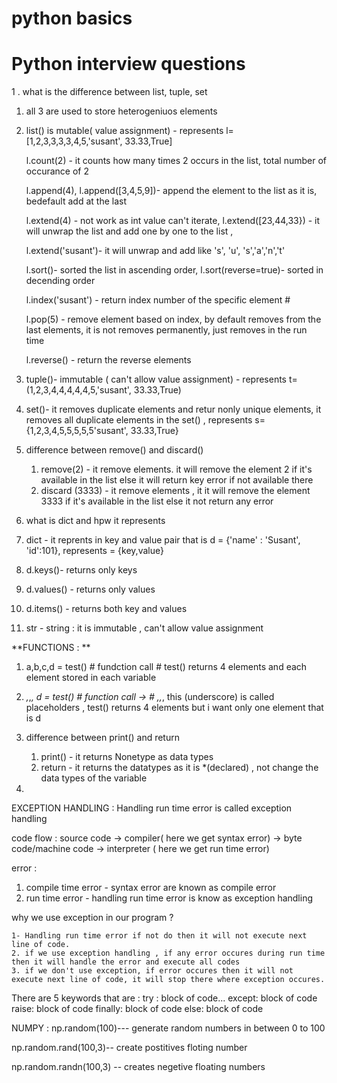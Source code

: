 # python basics 
# Python interview questions 
1 . what is the difference between list, tuple, set 
   
  1. all 3 are used to store heterogeniuos elements 
  1. list() is mutable( value assignment) - represents l= [1,2,3,3,3,3,4,5,'susant', 33.33,True]
   
     l.count(2) - it counts how many times 2 occurs in the list, total number of occurance of 2
     
     l.append(4), l.append([3,4,5,9])- append the element to the list as it is, bedefault add at the last
     
     l.extend(4) - not work as int value can't iterate, l.extend([23,44,33}) - it will unwrap the list and add one by one to the list , 
     
     l.extend('susant')- it will unwrap and add like 's', 'u', 's','a','n','t'
     
     l.sort()- sorted the list in ascending order, l.sort(reverse=true)- sorted in decending order
     
     l.index('susant') - return index number of the specific element #
     
     l.pop(5) - remove element based on index, by default removes from the last elements, it is not removes permanently, just removes in the run time
     
     l.reverse() - return the reverse elements
     
  3. tuple()- immutable ( can't allow value assignment) - represents t= (1,2,3,4,4,4,4,4,5,'susant', 33.33,True)
  
  5. set()- it removes duplicate elements and retur nonly unique elements, it removes all duplicate elements in the set() ,
     represents s= {1,2,3,4,5,5,5,5,5'susant', 33.33,True}
  
 2. difference between remove() and discard()

    1. remove(2) - it remove elements. it will remove the element 2 if it's available in the list else it will return key error if not available there
    2. discard (3333) - it remove elements , it it will remove the element 3333 if it's available in the list else it not return any error
  
 3. what is dict  and hpw it represents 

   1. dict - it reprents in key and value pair that is d = {'name' : 'Susant', 'id':101}, represents = {key,value}
   2. d.keys()- returns only keys 
   3. d.values() - returns only values
   4. d.items() - returns both key and values
   
 4. str - string : it is immutable , can't allow value assignment
 
 **FUNCTIONS : **

1. a,b,c,d = test() # fundction call # test() returns 4 elements and each element stored in each variable

2. _,_,_, d = test()  # function call -> #  _,_,_,  this (underscore) is called placeholders , test() returns 4 elements but i want only one element that is d

3. difference between print() and return 

   1. print() - it returns Nonetype as data types 
   2. return - it returns the datatypes as it is *(declared) , not change the data types of the variable
      
4. 
 
 
EXCEPTION HANDLING : Handling run time error is called exception handling

 code flow :  source code -> compiler( here we get syntax error) -> byte code/machine code -> interpreter ( here we get run time error)
 
 error : 
   1. compile time error - syntax error are known as compile error
   2. run time error - handling run time error is know as exception handling
 
 why we use exception in our program ? 

    1- Handling run time error if not do then it will not execute next line of code. 
    2. if we use exception handling , if any error occures during run time then it will handle the error and execute all codes
    3. if we don't use exception, if error occures then it will not execute next line of code, it will stop there where exception occures. 
    
  There are 5 keywords that are : 
     try :
      block of code...
     except:
      block of code
     raise:
      block of code
     finally:
      block of code
     else:
      block of code
      
  
 NUMPY : 
 np.random(100)--- generate random numbers in between 0 to 100
 
 np.random.rand(100,3)-- create postitives floting number
 
 np.random.randn(100,3) -- creates negetive floating numbers

 
 
